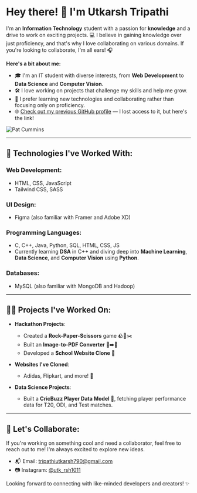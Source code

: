 # Hey there! 👋 I'm Utkarsh Tripathi

I'm an **Information Technology** student with a passion for **knowledge** and a drive to work on exciting projects. 💻 I believe in gaining knowledge over just proficiency, and that's why I love collaborating on various domains. If you're looking to collaborate, I'm all ears! 🎧

**Here's a bit about me:**
- 🎓 I'm an IT student with diverse interests, from **Web Development** to **Data Science** and **Computer Vision**.
- 🛠 I love working on projects that challenge my skills and help me grow.
- 🚀 I prefer learning new technologies and collaborating rather than focusing only on proficiency.
- 🌐 [Check out my previous GitHub profile](https://github.com/ut-stack) — I lost access to it, but here's the link!

![Pat Cummins](https://tenor.com/view/australian-pat-cummins-australia-cricketer-gif-19480776)

---

## 🔧 Technologies I've Worked With:

### Web Development:
- HTML, CSS, JavaScript
- Tailwind CSS, SASS

### UI Design:
- Figma (also familiar with Framer and Adobe XD)

### Programming Languages:
- C, C++, Java, Python, SQL, HTML, CSS, JS
- Currently learning **DSA** in C++ and diving deep into **Machine Learning**, **Data Science**, and **Computer Vision** using **Python**.

### Databases:
- MySQL (also familiar with MongoDB and Hadoop)

---

## 🧑‍💻 Projects I've Worked On:

- **Hackathon Projects**: 
  - Created a **Rock-Paper-Scissors** game 🪨📄✂️
  - Built an **Image-to-PDF Converter** 📸➡️📄
  - Developed a **School Website Clone** 🏫

- **Websites I've Cloned**:
  - Adidas, Flipkart, and more! 🛒

- **Data Science Projects**:
  - Built a **CricBuzz Player Data Model** 🏏, fetching player performance data for T20, ODI, and Test matches.

---

## 🤝 Let's Collaborate:

If you're working on something cool and need a collaborator, feel free to reach out to me! I'm always excited to explore new ideas.

- 📬 Email: [tripathiutkarsh790@gmail.com](mailto:tripathiutkarsh790@gmail.com)
- 📷 Instagram: [@utk_rsh1011](https://www.instagram.com/utk_rsh1011/)

Looking forward to connecting with like-minded developers and creators! ✨
